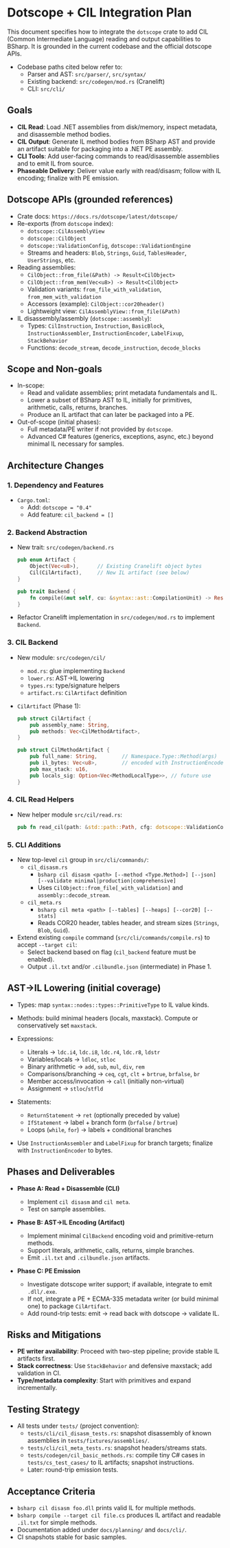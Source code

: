 # Dotscope + CIL Integration Plan

This document specifies how to integrate the `dotscope` crate to add CIL (Common Intermediate Language) reading and output capabilities to BSharp. It is grounded in the current codebase and the official dotscope APIs.

- Codebase paths cited below refer to:
  - Parser and AST: `src/parser/`, `src/syntax/`
  - Existing backend: `src/codegen/mod.rs` (Cranelift)
  - CLI: `src/cli/`

## Goals

- **CIL Read**: Load .NET assemblies from disk/memory, inspect metadata, and disassemble method bodies.
- **CIL Output**: Generate IL method bodies from BSharp AST and provide an artifact suitable for packaging into a .NET PE assembly.
- **CLI Tools**: Add user-facing commands to read/disassemble assemblies and to emit IL from source.
- **Phaseable Delivery**: Deliver value early with read/disasm; follow with IL encoding; finalize with PE emission.

## Dotscope APIs (grounded references)

- Crate docs: `https://docs.rs/dotscope/latest/dotscope/`
- Re-exports (from `dotscope` index):
  - `dotscope::CilAssemblyView`
  - `dotscope::CilObject`
  - `dotscope::ValidationConfig`, `dotscope::ValidationEngine`
  - Streams and headers: `Blob`, `Strings`, `Guid`, `TablesHeader`, `UserStrings`, etc.
- Reading assemblies:
  - `CilObject::from_file(&Path) -> Result<CilObject>`
  - `CilObject::from_mem(Vec<u8>) -> Result<CilObject>`
  - Validation variants: `from_file_with_validation`, `from_mem_with_validation`
  - Accessors (example): `CilObject::cor20header()`
  - Lightweight view: `CilAssemblyView::from_file(&Path)`
- IL disassembly/assembly (`dotscope::assembly`):
  - Types: `CilInstruction`, `Instruction`, `BasicBlock`, `InstructionAssembler`, `InstructionEncoder`, `LabelFixup`, `StackBehavior`
  - Functions: `decode_stream`, `decode_instruction`, `decode_blocks`

## Scope and Non-goals

- In-scope:
  - Read and validate assemblies; print metadata fundamentals and IL.
  - Lower a subset of BSharp AST to IL, initially for primitives, arithmetic, calls, returns, branches.
  - Produce an IL artifact that can later be packaged into a PE.
- Out-of-scope (initial phases):
  - Full metadata/PE writer if not provided by `dotscope`.
  - Advanced C# features (generics, exceptions, async, etc.) beyond minimal IL necessary for samples.

## Architecture Changes

### 1. Dependency and Features

- `Cargo.toml`:
  - Add: `dotscope = "0.4"`
  - Add feature: `cil_backend = []`

### 2. Backend Abstraction

- New trait: `src/codegen/backend.rs`
  ```rust
  pub enum Artifact {
      Object(Vec<u8>),      // Existing Cranelift object bytes
      Cil(CilArtifact),     // New IL artifact (see below)
  }

  pub trait Backend {
      fn compile(&mut self, cu: &syntax::ast::CompilationUnit) -> Result<Artifact, CodegenError>;
  }
  ```
- Refactor Cranelift implementation in `src/codegen/mod.rs` to implement `Backend`.

### 3. CIL Backend

- New module: `src/codegen/cil/`
  - `mod.rs`: glue implementing `Backend`
  - `lower.rs`: AST→IL lowering
  - `types.rs`: type/signature helpers
  - `artifact.rs`: `CilArtifact` definition

- `CilArtifact` (Phase 1):
  ```rust
  pub struct CilArtifact {
      pub assembly_name: String,
      pub methods: Vec<CilMethodArtifact>,
  }

  pub struct CilMethodArtifact {
      pub full_name: String,        // Namespace.Type::Method(args)
      pub il_bytes: Vec<u8>,        // encoded with InstructionEncoder
      pub max_stack: u16,
      pub locals_sig: Option<Vec<MethodLocalType>>, // future use
  }
  ```

### 4. CIL Read Helpers

- New helper module `src/cil/read.rs`:
  ```rust
  pub fn read_cil(path: &std::path::Path, cfg: dotscope::ValidationConfig) -> anyhow::Result<dotscope::CilObject>;
  ```

### 5. CLI Additions

- New top-level `cil` group in `src/cli/commands/`:
  - `cil_disasm.rs`
    - `bsharp cil disasm <path> [--method <Type.Method>] [--json] [--validate minimal|production|comprehensive]`
    - Uses `CilObject::from_file[_with_validation]` and `assembly::decode_stream`.
  - `cil_meta.rs`
    - `bsharp cil meta <path> [--tables] [--heaps] [--cor20] [--stats]`
    - Reads COR20 header, tables header, and stream sizes (`Strings`, `Blob`, `Guid`).
- Extend existing `compile` command (`src/cli/commands/compile.rs`) to accept `--target cil`:
  - Select backend based on flag (`cil_backend` feature must be enabled).
  - Output `.il.txt` and/or `.cilbundle.json` (intermediate) in Phase 1.

## AST→IL Lowering (initial coverage)

- Types: map `syntax::nodes::types::PrimitiveType` to IL value kinds.
- Methods: build minimal headers (locals, maxstack). Compute or conservatively set `maxstack`.
- Expressions:
  - Literals → `ldc.i4`, `ldc.i8`, `ldc.r4`, `ldc.r8`, `ldstr`
  - Variables/locals → `ldloc`, `stloc`
  - Binary arithmetic → `add`, `sub`, `mul`, `div`, `rem`
  - Comparisons/branching → `ceq`, `cgt`, `clt` + `brtrue`, `brfalse`, `br`
  - Member access/invocation → `call` (initially non-virtual)
  - Assignment → `stloc`/`stfld`
- Statements:
  - `ReturnStatement` → `ret` (optionally preceded by value)
  - `IfStatement` → label + branch form (`brfalse` / `brtrue`)
  - Loops (`while`, `for`) → labels + conditional branches

- Use `InstructionAssembler` and `LabelFixup` for branch targets; finalize with `InstructionEncoder` to bytes.

## Phases and Deliverables

- **Phase A: Read + Disassemble (CLI)**
  - Implement `cil disasm` and `cil meta`.
  - Test on sample assemblies.

- **Phase B: AST→IL Encoding (Artifact)**
  - Implement minimal `CilBackend` encoding void and primitive-return methods.
  - Support literals, arithmetic, calls, returns, simple branches.
  - Emit `.il.txt` and `.cilbundle.json` artifacts.

- **Phase C: PE Emission**
  - Investigate dotscope writer support; if available, integrate to emit `.dll/.exe`.
  - If not, integrate a PE + ECMA-335 metadata writer (or build minimal one) to package `CilArtifact`.
  - Add round-trip tests: emit → read back with dotscope → validate IL.

## Risks and Mitigations

- **PE writer availability**: Proceed with two-step pipeline; provide stable IL artifacts first.
- **Stack correctness**: Use `StackBehavior` and defensive maxstack; add validation in CI.
- **Type/metadata complexity**: Start with primitives and expand incrementally.

## Testing Strategy

- All tests under `tests/` (project convention):
  - `tests/cli/cil_disasm_tests.rs`: snapshot disassembly of known assemblies in `tests/fixtures/assemblies/`.
  - `tests/cli/cil_meta_tests.rs`: snapshot headers/streams stats.
  - `tests/codegen/cil_basic_methods.rs`: compile tiny C# cases in `tests/cs_test_cases/` to IL artifacts; snapshot instructions.
  - Later: round-trip emission tests.

## Acceptance Criteria

- `bsharp cil disasm foo.dll` prints valid IL for multiple methods.
- `bsharp compile --target cil file.cs` produces IL artifact and readable `.il.txt` for simple methods.
- Documentation added under `docs/planning/` and `docs/cli/`.
- CI snapshots stable for basic samples.
